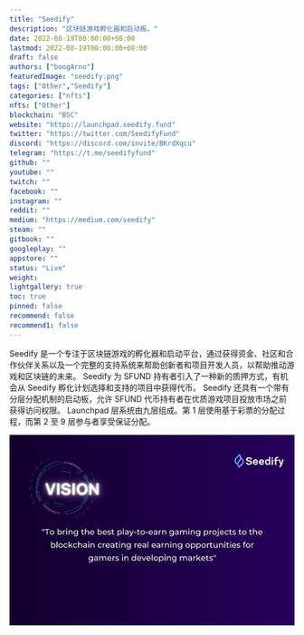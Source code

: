 ```yaml
---
title: "Seedify"
description: "区块链游戏孵化器和启动板。"
date: 2022-08-19T00:00:00+08:00
lastmod: 2022-08-19T00:00:00+08:00
draft: false
authors: ["boogArno"]
featuredImage: "seedify.png"
tags: ["Other","Seedify"]
categories: ["nfts"]
nfts: ["Other"]
blockchain: "BSC"
website: "https://launchpad.seedify.fund"
twitter: "https://twitter.com/SeedifyFund"
discord: "https://discord.com/invite/BKrdXqcu"
telegram: "https://t.me/seedifyfund"
github: ""
youtube: ""
twitch: ""
facebook: ""
instagram: ""
reddit: ""
medium: "https://medium.com/seedify"
steam: ""
gitbook: ""
googleplay: ""
appstore: ""
status: "Live"
weight: 
lightgallery: true
toc: true
pinned: false
recommend: false
recommend1: false
---
```

Seedify 是一个专注于区块链游戏的孵化器和启动平台，通过获得资金、社区和合作伙伴关系以及一个完整的支持系统来帮助创新者和项目开发人员，以帮助推动游戏和区块链的未来。
Seedify 为 SFUND 持有者引入了一种新的质押方式，有机会从 Seedify 孵化计划选择和支持的项目中获得代币。
Seedify 还具有一个带有分层分配机制的启动板，允许 SFUND 代币持有者在优质游戏项目投放市场之前获得访问权限。 Launchpad 层系统由九层组成。第 1 层使用基于彩票的分配过程，而第 2 至 9 层参与者享受保证分配。

![seedify-dapp-other-bsc-image1_e81d2602eb8a58c5a55a6a52107a1b83](seedify-dapp-other-bsc-image1_e81d2602eb8a58c5a55a6a52107a1b83.png)